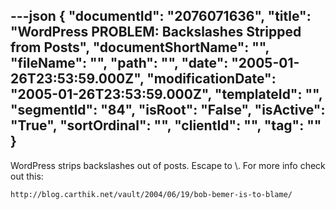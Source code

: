 ---json
{
  "documentId": "2076071636",
  "title": "WordPress PROBLEM: Backslashes Stripped from Posts",
  "documentShortName": "",
  "fileName": "",
  "path": "",
  "date": "2005-01-26T23:53:59.000Z",
  "modificationDate": "2005-01-26T23:53:59.000Z",
  "templateId": "",
  "segmentId": "84",
  "isRoot": "False",
  "isActive": "True",
  "sortOrdinal": "",
  "clientId": "",
  "tag": ""
}
---

WordPress strips backslashes out of posts. Escape to &#092;. For more info check out this:

    http://blog.carthik.net/vault/2004/06/19/bob-bemer-is-to-blame/
